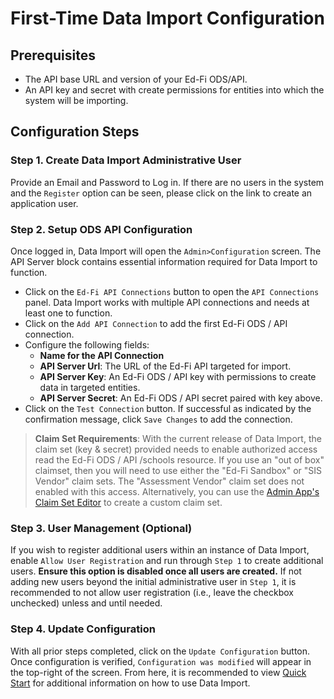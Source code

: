 # First-Time Data Import Configuration

## Prerequisites

* The API base URL and version of your Ed-Fi ODS/API.
* An API key and secret with create permissions for entities into which the system will be importing.

## Configuration Steps

### Step 1. Create Data Import Administrative User

Provide an Email and Password to Log in. If there are no users in the system and the `Register` option can be seen, please click on the link to create an application user.

### Step 2. Setup ODS API Configuration

Once logged in, Data Import will open the `Admin>Configuration` screen. The API Server block contains essential information required for Data Import to function.

* Click on the `Ed-Fi API Connections` button to open the `API Connections` panel. Data Import works with multiple API connections and needs at least one to function.
* Click on the `Add API Connection` to add the first Ed-Fi ODS / API connection.
* Configure the following fields:
  * **Name for the API Connection**
  * **API Server Url**: The URL of the Ed-Fi API targeted for import.
  * **API Server Key**: An Ed-Fi ODS / API key with permissions to create data in targeted entities.
  * **API Server Secret**: An Ed-Fi ODS / API secret paired with key above.
* Click on the `Test Connection` button. If successful as indicated by the confirmation message, click `Save Changes` to add the connection.

> **Claim Set Requirements**: With the current release of Data Import, the claim set (key & secret) provided needs to enable authorized access read the Ed-Fi ODS / API /schools resource. If you use an "out of box" claimset, then you will need to use either the "Ed-Fi Sandbox" or "SIS Vendor" claim sets. The "Assessment Vendor" claim set does not enabled with this access. Alternatively, you can use the [Admin App's Claim Set Editor](https://techdocs.ed-fi.org/display/ADMIN/Claim+Set+Editor) to create a custom claim set.

### Step 3. User Management (Optional)

If you wish to register additional users within an instance of Data Import, enable `Allow User Registration` and run through `Step 1` to create additional users. **Ensure this option is disabled once all users are created.** If not adding new users beyond the initial administrative user in `Step 1`, it is recommended to not allow user registration (i.e., leave the checkbox unchecked) unless and until needed.

### Step 4. Update Configuration

With all prior steps completed, click on the `Update Configuration` button. Once configuration is verified, `Configuration was modified` will appear in the top-right of the screen. From here, it is recommended to view [Quick Start](../README.md#quick-start) for additional information on how to use Data Import.
